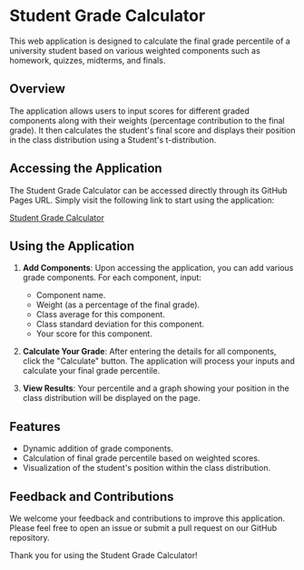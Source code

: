 # Student Grade Calculator

This web application is designed to calculate the final grade percentile of a university student based on various weighted components such as homework, quizzes, midterms, and finals.

## Overview

The application allows users to input scores for different graded components along with their weights (percentage contribution to the final grade). It then calculates the student's final score and displays their position in the class distribution using a Student's t-distribution.

## Accessing the Application

The Student Grade Calculator can be accessed directly through its GitHub Pages URL. Simply visit the following link to start using the application:

[Student Grade Calculator](<GitHub Pages URL here>)

## Using the Application

1. **Add Components**: Upon accessing the application, you can add various grade components. For each component, input:
   - Component name.
   - Weight (as a percentage of the final grade).
   - Class average for this component.
   - Class standard deviation for this component.
   - Your score for this component.

2. **Calculate Your Grade**: After entering the details for all components, click the "Calculate" button. The application will process your inputs and calculate your final grade percentile.

3. **View Results**: Your percentile and a graph showing your position in the class distribution will be displayed on the page.

## Features

- Dynamic addition of grade components.
- Calculation of final grade percentile based on weighted scores.
- Visualization of the student's position within the class distribution.

## Feedback and Contributions

We welcome your feedback and contributions to improve this application. Please feel free to open an issue or submit a pull request on our GitHub repository.

Thank you for using the Student Grade Calculator!
